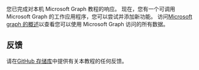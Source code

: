 <!-- markdownlint-disable MD002 MD041 -->

您已完成对本机 Microsoft Graph 教程的响应。 现在，您有一个可调用 Microsoft Graph 的工作应用程序，您可以尝试并添加新功能。 访问[Microsoft graph 的概述](/graph/overview)以查看您可以使用 Microsoft Graph 访问的所有数据。

## <a name="feedback"></a>反馈

请在[GitHub 存储库](https://github.com/microsoftgraph/msgraph-training-react-native)中提供有关本教程的任何反馈。

